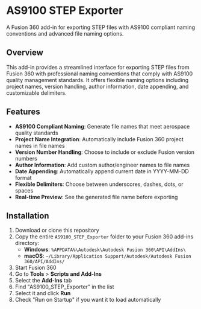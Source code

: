 # AS9100 STEP Exporter

A Fusion 360 add-in for exporting STEP files with AS9100 compliant naming conventions and advanced file naming options.

## Overview

This add-in provides a streamlined interface for exporting STEP files from Fusion 360 with professional naming conventions that comply with AS9100 quality management standards. It offers flexible naming options including project names, version handling, author information, date appending, and customizable delimiters.

## Features

- **AS9100 Compliant Naming**: Generate file names that meet aerospace quality standards
- **Project Name Integration**: Automatically include Fusion 360 project names in file names
- **Version Number Handling**: Choose to include or exclude Fusion version numbers
- **Author Information**: Add custom author/engineer names to file names
- **Date Appending**: Automatically append current date in YYYY-MM-DD format
- **Flexible Delimiters**: Choose between underscores, dashes, dots, or spaces
- **Real-time Preview**: See the generated file name before exporting

## Installation

1. Download or clone this repository
2. Copy the entire `AS9100_STEP_Exporter` folder to your Fusion 360 add-ins directory:
   - **Windows**: `%APPDATA%\Autodesk\Autodesk Fusion 360\API\AddIns\`
   - **macOS**: `~/Library/Application Support/Autodesk/Autodesk Fusion 360/API/AddIns/`
3. Start Fusion 360
4. Go to **Tools** > **Scripts and Add-Ins**
5. Select the **Add-Ins** tab
6. Find "AS9100_STEP_Exporter" in the list
7. Select it and click **Run**
8. Check "Run on Startup" if you want it to load automatically
